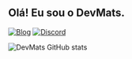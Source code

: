## Olá! Eu sou o DevMats.

[![Blog](https://img.shields.io/website?label=devmats&style=for-the-badge&url=https://sujeitoprogramador.com/)](https://maaatsc.netlify.app/index.html)
[![Discord](https://img.shields.io/badge/Discord-7289DA?style=for-the-badge&logo=discord&logoColor=white)](https://discord.com/users/272851105023655937)

![DevMats GitHub stats](https://github-readme-stats.vercel.app/api?username=devmats&show_icons=true&theme=dracula&count_private=true)
